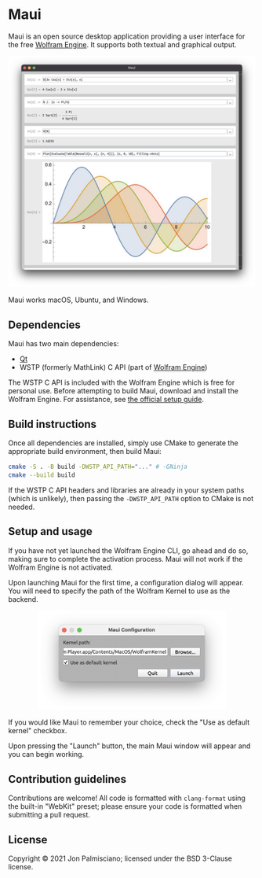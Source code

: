 # Maui

Maui is an open source desktop application providing a user interface for the
free [Wolfram Engine](https://www.wolfram.com/engine/). It supports both textual and graphical output.

<div align="center">
  <img src="docs/ui.png" width="512">
  <br/>
</div>

Maui works macOS, Ubuntu, and Windows.

## Dependencies

Maui has two main dependencies:

 - [Qt](https://www.qt.io/product/qt6)
 - WSTP (formerly MathLink) C API (part of [Wolfram Engine](https://www.wolfram.com/engine/))

The WSTP C API is included with the Wolfram Engine which is free for personal
use. Before attempting to build Maui, download and install the Wolfram Engine.
For assistance, see [the official setup guide](https://support.wolfram.com/45743).

## Build instructions

Once all dependencies are installed, simply use CMake to generate the
appropriate build environment, then build Maui:

```sh
cmake -S . -B build -DWSTP_API_PATH="..." # -GNinja
cmake --build build
```

If the WSTP C API headers and libraries are already in your system paths
(which is unlikely), then passing the `-DWSTP_API_PATH` option to CMake is not
needed.

## Setup and usage

If you have not yet launched the Wolfram Engine CLI, go ahead and do so, making
sure to complete the activation process. Maui will not work if the Wolfram
Engine is not activated.

Upon launching Maui for the first time, a configuration dialog will appear. You
will need to specify the path of the Wolfram Kernel to use as the backend.

<div align="center">
  <img src="docs/config.png" width="384">
  <br/>
</div>

If you would like Maui to remember your choice, check the "Use as default
kernel" checkbox.

Upon pressing the "Launch" button, the main Maui window will appear and you can
begin working.

## Contribution guidelines

Contributions are welcome! All code is formatted with `clang-format` using the
built-in "WebKit" preset; please ensure your code is formatted when submitting
a pull request.

## License

Copyright &copy; 2021 Jon Palmisciano; licensed under the BSD 3-Clause license.
